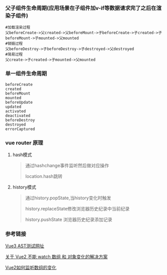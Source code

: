 









### 父子组件生命周期(应用场景在子组件加v-if等数据请求完了之后在渲染子组件)

```shell
#加载渲染过程
父beforeCreate->父created->父beforeMount->子beforeCreate->子created->子beforeMount->子mounted->父mounted
#销毁过程
父beforeDestroy->子beforeDestroy->子destroyed->父destroyed
#简易过程
父create->子created->子mounted->父mounted
```



### 单一组件生命周期

```shell
beforeCreate
created
beforeMount
mounted
beforeUpdate
updated
activated
deactivated
beforeDestroy
destroyed
errorCaptured
```



### vue router 原理

1. hash模式

   > 通过hashchange事件监听然后做对应操作
   >
   > location.hash跳转



2. history模式

   > 通过history.popState,当history变化时触发
   >
   > history.replaceState修改浏览器历史纪录中当前纪录
   >
   > history.pushState 浏览器历史纪录添加记录















### 参考链接

[Vue3 AST测试网址 ](https://vue-next-template-explorer.netlify.app/#eyJzcmMiOiI8ZGl2PkhlbGxvIFdvcmxkPC9kaXY+Iiwib3B0aW9ucyI6e319)

[关于 Vue2 不能 watch 数组 和 对象变化的解决方案](https://ainyi.com/51)

[Vue2如何监听数组的变化](https://juejin.cn/post/6918652111542714381)
